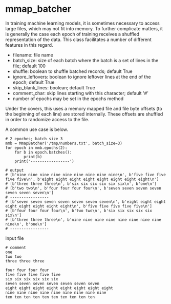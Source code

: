 # mmap_batcher

In training machine learning models, it is sometimes necessary to access large files, which may not fit into memory. To further complicate matters, it is generally the case each epoch of training receives a shuffled representation of the data. This class facilitates a number of different features in this regard. 

 * filename: file name
 * batch_size: size of each batch where the batch is a set of lines in the file; default 100
 * shuffle: boolean to shuffle batched records; default True
 * ignore_leftovers: boolean to ignore leftover lines at the end of the epoch; default True
 * skip_blank_lines: boolean; default True
 * comment_char: skip lines starting with this character; default '#'
 * number of epochs may be set in the epochs method
 
Under the covers, this uses a memory mapped file and file byte offsets (to the beginning of each line) are stored internally. These offsets are shuffled in order to randomize access to the file. 
 
A common use case is below. 

```
# 2 epoches; batch size 3
mmb = MmapBatcher('/tmp/numbers.txt', batch_size=3)
for epoch in mmb.epochs(2):
    for b in epoch.batches():
        print(b)
    print('-----------------')
    
# output
# [b'nine nine nine nine nine nine nine nine nine\n', b'five five five five five\n', b'eight eight eight eight eight eight eight eight\n']
# [b'three three three\n', b'six six six six six six\n', b'one\n']
# [b'two two\n', b'four four four four\n', b'seven seven seven seven seven seven seven\n']
# -----------------
# [b'seven seven seven seven seven seven seven\n', b'eight eight eight eight eight eight eight eight\n', b'five five five five five\n']
# [b'four four four four\n', b'two two\n', b'six six six six six six\n']
# [b'three three three\n', b'nine nine nine nine nine nine nine nine nine\n', b'one\n']
# -----------------
```
Input file
```
# comment
one
two two
three three three
    
four four four four
five five five five five 
six six six six six six 
seven seven seven seven seven seven seven 
eight eight eight eight eight eight eight eight 
nine nine nine nine nine nine nine nine nine 
ten ten ten ten ten ten ten ten ten ten 
```
